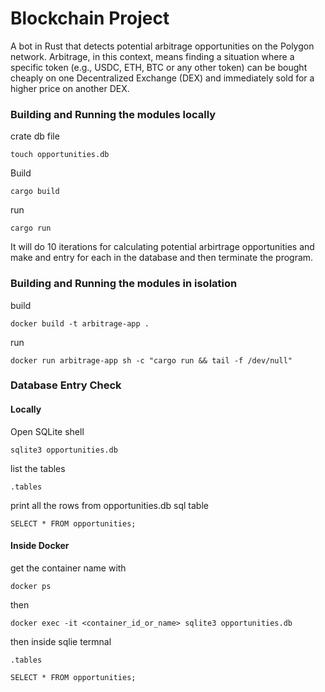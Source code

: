 # Blockchain Project
A bot in Rust that detects potential arbitrage opportunities on the Polygon network. Arbitrage, in this context, means finding a situation where a specific token (e.g., USDC, ETH, BTC or any other token) can be bought cheaply on one Decentralized Exchange (DEX) and immediately sold for a higher price on another DEX.

### Building and Running the modules locally

crate db file
```
touch opportunities.db
```

Build
```
cargo build
```


run
```
cargo run
```
It will do 10 iterations for calculating potential arbirtrage opportunities and make and entry for each in the database and then terminate the program.

### Building and Running the modules in isolation
build
```
docker build -t arbitrage-app .
```
run
```
docker run arbitrage-app sh -c "cargo run && tail -f /dev/null"
```


### Database Entry Check
#### Locally

Open SQLite shell
```
sqlite3 opportunities.db
```
list the tables
```
.tables
```
print all the rows from opportunities.db sql table
```
SELECT * FROM opportunities;
```

#### Inside Docker
get the container name with
```
docker ps
```
then
```
docker exec -it <container_id_or_name> sqlite3 opportunities.db
```
then inside sqlie termnal
```
.tables
```
```
SELECT * FROM opportunities;
```
